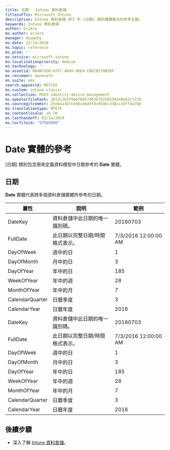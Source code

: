 ```yaml
---
title: 日期 - Intune 資料倉儲
titlesuffix: Microsoft Intune
description: Intune 資料倉儲 API 中 [日期] 類別實體集合的參考主題。
keywords: Intune 資料倉儲
author: Erikre
ms.author: erikre
manager: dougeby
ms.date: 12/14/2018
ms.topic: reference
ms.prod: ''
ms.service: microsoft-intune
ms.localizationpriority: medium
ms.technology: ''
ms.assetid: 6B4BC650-62F7-4049-9DE4-CDECB579B58F
ms.reviewer: aanavath
ms.suite: ems
search.appverid: MET150
ms.custom: intune-classic
ms.collection: M365-identity-device-management
ms.openlocfilehash: 2813c2b3f94bf0d57d63b75250239149eb2c1726
ms.sourcegitcommit: 25e6aa3bfce58ce8d9f8c054bc338cc3dff4a78b
ms.translationtype: MTE75
ms.contentlocale: zh-TW
ms.lasthandoff: 03/14/2019
ms.locfileid: "57565990"
---
```

# <a name="reference-for-date-entity"></a>Date 實體的參考

[日期] 類別包含用來定義資料模型中日期參考的 **Date** 實體。

## <a name="date"></a>日期

**Date** 實體代表跨多個資料倉儲實體所參考的日期。


|    屬性     |                      說明                       |       範例        |
|-----------------|--------------------------------------------------------|----------------------|
|     DateKey     | 資料倉儲中此日期的唯一識別碼。 |       20160703       |
|    FullDate     |    此日期以完整日期/時間格式表示。     | 7/3/2016 12:00:00 AM |
|    DayOfWeek    |                      週中的日                       |          1           |
|   DayOfMonth    |                      月中的日                      |          3           |
|    DayOfYear    |                      年中的日                       |         185          |
|   WeekOfYear    |                      年中的週                      |          28          |
|   MonthOfYear   |                   年中的月                    |          7           |
| CalendarQuarter |                    日曆季度                    |          3           |
|  CalendarYear   |                     日曆年度                      |         2016         |
|     DateKey     | 資料倉儲中此日期的唯一識別碼。 |       20160703       |
|    FullDate     |    此日期以完整日期/時間格式表示。     | 7/3/2016 12:00:00 AM |
|    DayOfWeek    |                      週中的日                       |          1           |
|   DayOfMonth    |                      月中的日                      |          3           |
|    DayOfYear    |                      年中的日                       |         185          |
|   WeekOfYear    |                      年中的週                      |          28          |
|   MonthOfYear   |                   年中的月                    |          7           |
| CalendarQuarter |                    日曆季度                    |          3           |
|  CalendarYear   |                     日曆年度                      |         2016         |

## <a name="next-steps"></a>後續步驟

- 深入了解 [Intune 資料倉儲](reports-nav-create-intune-reports.md)。
